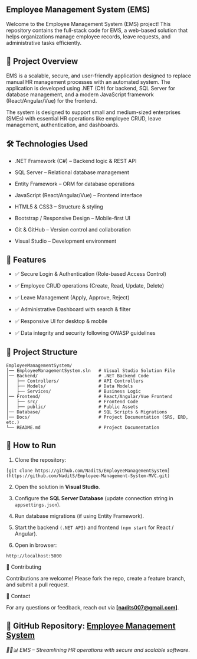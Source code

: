 ## Employee Management System (EMS)

Welcome to the Employee Management System (EMS) project! This repository contains the full-stack code for EMS, a web-based solution that helps organizations manage employee records, leave requests, and administrative tasks efficiently.

## 🚀 Project Overview

EMS is a scalable, secure, and user-friendly application designed to replace manual HR management processes with an automated system. The application is developed using .NET (C#) for backend, SQL Server for database management, and a modern JavaScript framework (React/Angular/Vue) for the frontend.

The system is designed to support small and medium-sized enterprises (SMEs) with essential HR operations like employee CRUD, leave management, authentication, and dashboards.

## 🛠 Technologies Used

- .NET Framework (C#) – Backend logic & REST API

- SQL Server – Relational database management

- Entity Framework – ORM for database operations

- JavaScript (React/Angular/Vue) – Frontend interface

- HTML5 & CSS3 – Structure & styling

- Bootstrap / Responsive Design – Mobile-first UI

- Git & GitHub – Version control and collaboration

- Visual Studio – Development environment

## 📌 Features

- ✅ Secure Login & Authentication (Role-based Access Control)

- ✅ Employee CRUD operations (Create, Read, Update, Delete)

- ✅ Leave Management (Apply, Approve, Reject)

- ✅ Administrative Dashboard with search & filter

- ✅ Responsive UI for desktop & mobile

- ✅ Data integrity and security following OWASP guidelines

## 📂 Project Structure
```
EmployeeManagementSystem/
│── EmployeeManagementSystem.sln   # Visual Studio Solution File
│── Backend/                       # .NET Backend Code
│   ├── Controllers/               # API Controllers
│   ├── Models/                    # Data Models
│   ├── Services/                  # Business Logic
│── Frontend/                      # React/Angular/Vue Frontend
│   ├── src/                       # Frontend Code
│   ├── public/                    # Public Assets
│── Database/                      # SQL Scripts & Migrations
│── Docs/                          # Project Documentation (SRS, ERD, etc.)
└── README.md                      # Project Documentation
```
## 📖 How to Run
1. Clone the repository:
```
[git clone https://github.com/NaditS/EmployeeManagementSystem](https://github.com/NaditS/Employee-Management-System-MVC.git)
```
2. Open the solution in **Visual Studio**.

3. Configure the **SQL Server Database** (update connection string in ```appsettings.json```).

4. Run database migrations (if using Entity Framework).

5. Start the backend ```(.NET API)``` and frontend ```(npm start``` for React / Angular).

6. Open in browser:
```
http://localhost:5000
```
🤝 Contributing

Contributions are welcome! Please fork the repo, create a feature branch, and submit a pull request.

📩 Contact

For any questions or feedback, reach out via **[nadits007@gmail.com]**.

🔗 GitHub Repository: [Employee Management System](https://github.com/NaditS/EmployeeManagementSystem)
---
_👨‍💻📊 EMS – Streamlining HR operations with secure and scalable software_.

